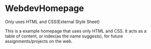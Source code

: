 # WebdevHomepage
Only uses HTML and CSS(External Style Sheet)

This is a example homepage that uses only HTML and CSS. It acts as a table of content, or index(as the name suggests),
for future assignments/projects on the web.
